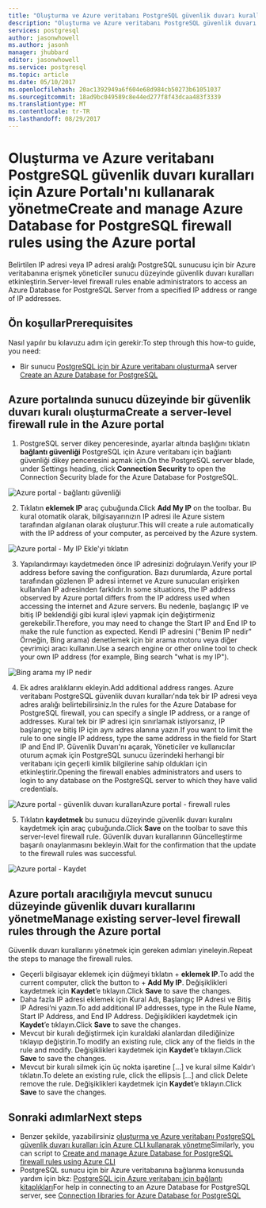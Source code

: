 ```yaml
---
title: "Oluşturma ve Azure veritabanı PostgreSQL güvenlik duvarı kuralları için Azure Portalı'nı kullanarak yönetme | Microsoft Docs"
description: "Oluşturma ve Azure veritabanı PostgreSQL güvenlik duvarı kuralları için Azure Portalı'nı kullanarak yönetme"
services: postgresql
author: jasonwhowell
ms.author: jasonh
manager: jhubbard
editor: jasonwhowell
ms.service: postgresql
ms.topic: article
ms.date: 05/10/2017
ms.openlocfilehash: 20ac1392949a6f604e68d984cb50273b61051037
ms.sourcegitcommit: 18ad9bc049589c8e44ed277f8f43dcaa483f3339
ms.translationtype: MT
ms.contentlocale: tr-TR
ms.lasthandoff: 08/29/2017
---
```

# <a name="create-and-manage-azure-database-for-postgresql-firewall-rules-using-the-azure-portal"></a><span data-ttu-id="d86e1-103">Oluşturma ve Azure veritabanı PostgreSQL güvenlik duvarı kuralları için Azure Portalı'nı kullanarak yönetme</span><span class="sxs-lookup"><span data-stu-id="d86e1-103">Create and manage Azure Database for PostgreSQL firewall rules using the Azure portal</span></span>
<span data-ttu-id="d86e1-104">Belirtilen IP adresi veya IP adresi aralığı PostgreSQL sunucusu için bir Azure veritabanına erişmek yöneticiler sunucu düzeyinde güvenlik duvarı kuralları etkinleştirin.</span><span class="sxs-lookup"><span data-stu-id="d86e1-104">Server-level firewall rules enable administrators to access an Azure Database for PostgreSQL Server from a specified IP address or range of IP addresses.</span></span> 

## <a name="prerequisites"></a><span data-ttu-id="d86e1-105">Ön koşullar</span><span class="sxs-lookup"><span data-stu-id="d86e1-105">Prerequisites</span></span>
<span data-ttu-id="d86e1-106">Nasıl yapılır bu kılavuzu adım için gerekir:</span><span class="sxs-lookup"><span data-stu-id="d86e1-106">To step through this how-to guide, you need:</span></span>
- <span data-ttu-id="d86e1-107">Bir sunucu [PostgreSQL için bir Azure veritabanı oluşturma](quickstart-create-server-database-portal.md)</span><span class="sxs-lookup"><span data-stu-id="d86e1-107">A server [Create an Azure Database for PostgreSQL](quickstart-create-server-database-portal.md)</span></span>

## <a name="create-a-server-level-firewall-rule-in-the-azure-portal"></a><span data-ttu-id="d86e1-108">Azure portalında sunucu düzeyinde bir güvenlik duvarı kuralı oluşturma</span><span class="sxs-lookup"><span data-stu-id="d86e1-108">Create a server-level firewall rule in the Azure portal</span></span>
1. <span data-ttu-id="d86e1-109">PostgreSQL server dikey penceresinde, ayarlar altında başlığını tıklatın **bağlantı güvenliği** PostgreSQL için Azure veritabanı için bağlantı güvenliği dikey penceresini açmak için.</span><span class="sxs-lookup"><span data-stu-id="d86e1-109">On the PostgreSQL server blade, under Settings heading, click **Connection Security** to open the Connection Security blade for the Azure Database for PostgreSQL.</span></span>

  ![Azure portal - bağlantı güvenliği](./media/howto-manage-firewall-using-portal/1-connection-security.png)

2. <span data-ttu-id="d86e1-111">Tıklatın **eklemek IP** araç çubuğunda.</span><span class="sxs-lookup"><span data-stu-id="d86e1-111">Click **Add My IP** on the toolbar.</span></span> <span data-ttu-id="d86e1-112">Bu kural otomatik olarak, bilgisayarınızın IP adresi ile Azure sistem tarafından algılanan olarak oluşturur.</span><span class="sxs-lookup"><span data-stu-id="d86e1-112">This will create a rule automatically with the IP address of your computer, as perceived by the Azure system.</span></span>

  ![Azure portal - My IP Ekle'yi tıklatın](./media/howto-manage-firewall-using-portal/2-add-my-ip.png)

3. <span data-ttu-id="d86e1-114">Yapılandırmayı kaydetmeden önce IP adresinizi doğrulayın.</span><span class="sxs-lookup"><span data-stu-id="d86e1-114">Verify your IP address before saving the configuration.</span></span> <span data-ttu-id="d86e1-115">Bazı durumlarda, Azure portal tarafından gözlenen IP adresi internet ve Azure sunucuları erişirken kullanılan IP adresinden farklıdır.</span><span class="sxs-lookup"><span data-stu-id="d86e1-115">In some situations, the IP address observed by Azure portal differs from the IP address used when accessing the internet and Azure servers.</span></span> <span data-ttu-id="d86e1-116">Bu nedenle, başlangıç IP ve bitiş IP beklendiği gibi kural işlevi yapmak için değiştirmeniz gerekebilir.</span><span class="sxs-lookup"><span data-stu-id="d86e1-116">Therefore, you may need to change the Start IP and End IP to make the rule function as expected.</span></span>
<span data-ttu-id="d86e1-117">Kendi IP adresini ("Benim IP nedir" Örneğin, Bing arama) denetlemek için bir arama motoru veya diğer çevrimiçi aracı kullanın.</span><span class="sxs-lookup"><span data-stu-id="d86e1-117">Use a search engine or other online tool to check your own IP address (for example, Bing search "what is my IP").</span></span>

  ![Bing arama my IP nedir](./media/howto-manage-firewall-using-portal/3-what-is-my-ip.png)

4. <span data-ttu-id="d86e1-119">Ek adres aralıklarını ekleyin.</span><span class="sxs-lookup"><span data-stu-id="d86e1-119">Add additional address ranges.</span></span> <span data-ttu-id="d86e1-120">Azure veritabanı PostgreSQL güvenlik duvarı kuralları'nda tek bir IP adresi veya adres aralığı belirtebilirsiniz.</span><span class="sxs-lookup"><span data-stu-id="d86e1-120">In the rules for the Azure Database for PostgreSQL firewall, you can specify a single IP address, or a range of addresses.</span></span> <span data-ttu-id="d86e1-121">Kural tek bir IP adresi için sınırlamak istiyorsanız, IP başlangıç ve bitiş IP için aynı adres alanına yazın.</span><span class="sxs-lookup"><span data-stu-id="d86e1-121">If you want to limit the rule to one single IP address, type the same address in the field for Start IP and End IP.</span></span> <span data-ttu-id="d86e1-122">Güvenlik Duvarı'nı açarak, Yöneticiler ve kullanıcılar oturum açmak için PostgreSQL sunucu üzerindeki herhangi bir veritabanı için geçerli kimlik bilgilerine sahip oldukları için etkinleştirir.</span><span class="sxs-lookup"><span data-stu-id="d86e1-122">Opening the firewall enables administrators and users to login to any database on the PostgreSQL server to which they have valid credentials.</span></span>

  ![<span data-ttu-id="d86e1-123">Azure portal - güvenlik duvarı kuralları</span><span class="sxs-lookup"><span data-stu-id="d86e1-123">Azure portal - firewall rules</span></span> ](./media/howto-manage-firewall-using-portal/4-specify-addresses.png)

5. <span data-ttu-id="d86e1-124">Tıklatın **kaydetmek** bu sunucu düzeyinde güvenlik duvarı kuralını kaydetmek için araç çubuğunda.</span><span class="sxs-lookup"><span data-stu-id="d86e1-124">Click **Save** on the toolbar to save this server-level firewall rule.</span></span> <span data-ttu-id="d86e1-125">Güvenlik duvarı kurallarının Güncelleştirme başarılı onaylanmasını bekleyin.</span><span class="sxs-lookup"><span data-stu-id="d86e1-125">Wait for the confirmation that the update to the firewall rules was successful.</span></span>

  ![Azure portal - Kaydet](./media/howto-manage-firewall-using-portal/5-save-firewall-rule.png)


## <a name="manage-existing-server-level-firewall-rules-through-the-azure-portal"></a><span data-ttu-id="d86e1-127">Azure portalı aracılığıyla mevcut sunucu düzeyinde güvenlik duvarı kurallarını yönetme</span><span class="sxs-lookup"><span data-stu-id="d86e1-127">Manage existing server-level firewall rules through the Azure portal</span></span>
<span data-ttu-id="d86e1-128">Güvenlik duvarı kurallarını yönetmek için gereken adımları yineleyin.</span><span class="sxs-lookup"><span data-stu-id="d86e1-128">Repeat the steps to manage the firewall rules.</span></span>
* <span data-ttu-id="d86e1-129">Geçerli bilgisayar eklemek için düğmeyi tıklatın + **eklemek IP**.</span><span class="sxs-lookup"><span data-stu-id="d86e1-129">To add the current computer, click the button to + **Add My IP**.</span></span> <span data-ttu-id="d86e1-130">Değişiklikleri kaydetmek için **Kaydet**’e tıklayın.</span><span class="sxs-lookup"><span data-stu-id="d86e1-130">Click **Save** to save the changes.</span></span>
* <span data-ttu-id="d86e1-131">Daha fazla IP adresi eklemek için Kural Adı, Başlangıç IP Adresi ve Bitiş IP Adresi’ni yazın.</span><span class="sxs-lookup"><span data-stu-id="d86e1-131">To add additional IP addresses, type in the Rule Name, Start IP Address, and End IP Address.</span></span> <span data-ttu-id="d86e1-132">Değişiklikleri kaydetmek için **Kaydet**’e tıklayın.</span><span class="sxs-lookup"><span data-stu-id="d86e1-132">Click **Save** to save the changes.</span></span>
* <span data-ttu-id="d86e1-133">Mevcut bir kuralı değiştirmek için kuraldaki alanlardan dilediğinize tıklayıp değiştirin.</span><span class="sxs-lookup"><span data-stu-id="d86e1-133">To modify an existing rule, click any of the fields in the rule and modify.</span></span> <span data-ttu-id="d86e1-134">Değişiklikleri kaydetmek için **Kaydet**’e tıklayın.</span><span class="sxs-lookup"><span data-stu-id="d86e1-134">Click **Save** to save the changes.</span></span>
* <span data-ttu-id="d86e1-135">Mevcut bir kuralı silmek için üç nokta işaretine [...] ve kural silme Kaldır'ı tıklatın.</span><span class="sxs-lookup"><span data-stu-id="d86e1-135">To delete an existing rule, click the ellipsis […] and click Delete remove the rule.</span></span> <span data-ttu-id="d86e1-136">Değişiklikleri kaydetmek için **Kaydet**’e tıklayın.</span><span class="sxs-lookup"><span data-stu-id="d86e1-136">Click **Save** to save the changes.</span></span>

## <a name="next-steps"></a><span data-ttu-id="d86e1-137">Sonraki adımlar</span><span class="sxs-lookup"><span data-stu-id="d86e1-137">Next steps</span></span>
- <span data-ttu-id="d86e1-138">Benzer şekilde, yazabilirsiniz [oluşturma ve Azure veritabanı PostgreSQL güvenlik duvarı kuralları için Azure CLI kullanarak yönetme](howto-manage-firewall-using-cli.md)</span><span class="sxs-lookup"><span data-stu-id="d86e1-138">Similarly, you can script to [Create and manage Azure Database for PostgreSQL firewall rules using Azure CLI](howto-manage-firewall-using-cli.md)</span></span>
- <span data-ttu-id="d86e1-139">PostgreSQL sunucu için bir Azure veritabanına bağlanma konusunda yardım için bkz: [PostgreSQL için Azure veritabanı için bağlantı kitaplıkları](concepts-connection-libraries.md)</span><span class="sxs-lookup"><span data-stu-id="d86e1-139">For help in connecting to an Azure Database for PostgreSQL server, see [Connection libraries for Azure Database for PostgreSQL](concepts-connection-libraries.md)</span></span>
